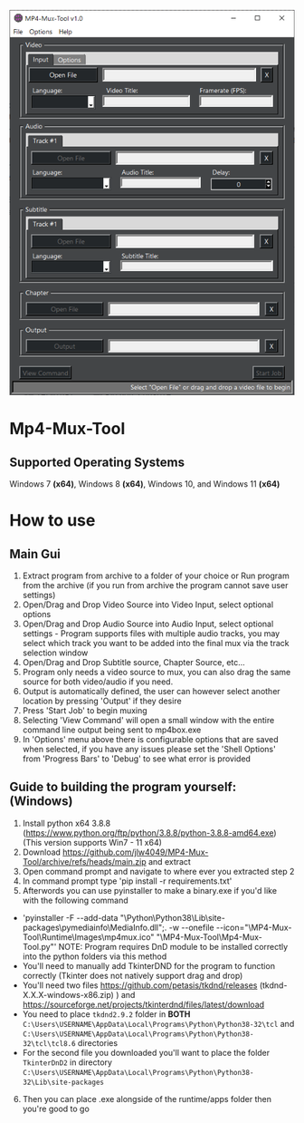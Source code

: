 ![](Mp4-Mux-Tool.v1.0.png)

# Mp4-Mux-Tool # 

## Supported Operating Systems ##
Windows 7 **(x64)**, Windows 8 **(x64)**, Windows 10, and Windows 11 **(x64)**

# How to use #
## Main Gui ##
1. Extract program from archive to a folder of your choice or Run program from the archive (if you run from archive the 
program cannot save user settings)
2. Open/Drag and Drop Video Source into Video Input, select optional options
3. Open/Drag and Drop Audio Source into Audio Input, select optional settings - Program supports files with multiple 
audio tracks, you may select which track you want to be added into the final mux via the track selection window
4. Open/Drag and Drop Subtitle source, Chapter Source, etc...
5. Program only needs a video source to mux, you can also drag the same source for both video/audio if you need.
6. Output is automatically defined, the user can however select another location by pressing 'Output' if they desire
7. Press 'Start Job' to begin muxing
8. Selecting 'View Command' will open a small window with the entire command line output being sent to mp4box.exe
9. In 'Options' menu above there is configurable options that are saved when selected, if you have any issues please set 
the 'Shell Options' from 'Progress Bars' to 'Debug' to see what error is provided 

## Guide to building the program yourself: (Windows)
1. Install python x64 3.8.8 (https://www.python.org/ftp/python/3.8.8/python-3.8.8-amd64.exe) 
(This version supports Win7 - 11 x64)
2. Download https://github.com/jlw4049/MP4-Mux-Tool/archive/refs/heads/main.zip and extract 
3. Open command prompt and navigate to where ever you extracted step 2
4. In command prompt type 'pip install -r requirements.txt'
5. Afterwords you can use pyinstaller to make a binary.exe if you'd like with the following command
- 'pyinstaller -F --add-data "\Python\Python38\Lib\site-packages\pymediainfo\MediaInfo.dll";. 
-w --onefile --icon="\MP4-Mux-Tool\Runtime\Images\mp4mux.ico" 
"\MP4-Mux-Tool\Mp4-Mux-Tool.py"' 
NOTE: Program requires DnD module to be installed correctly into the python folders via this method
- You'll need to manually add TkinterDND for the program to function correctly (Tkinter does not natively support drag and drop)
- You'll need two files https://github.com/petasis/tkdnd/releases (tkdnd-X.X.X-windows-x86.zip)
) and https://sourceforge.net/projects/tkinterdnd/files/latest/download
- You need to place `tkdnd2.9.2` folder in **BOTH** `C:\Users\USERNAME\AppData\Local\Programs\Python\Python38-32\tcl` 
and `C:\Users\USERNAME\AppData\Local\Programs\Python\Python38-32\tcl\tcl8.6` directories
- For the second file you downloaded you'll want to place the folder `TkinterDnD2` in directory 
`C:\Users\USERNAME\AppData\Local\Programs\Python\Python38-32\Lib\site-packages`
6. Then you can place .exe alongside of the runtime/apps folder then you're good to go
